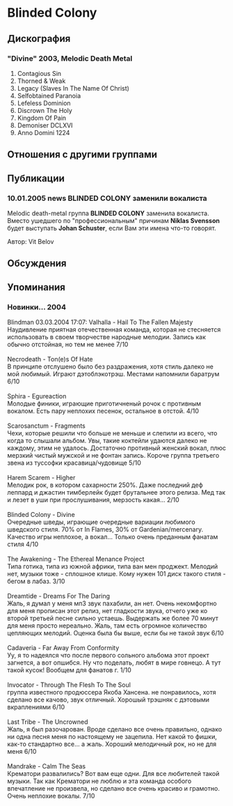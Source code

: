 # Blinded Colony



## Дискография

### "Divine" 2003, Melodic Death Metal

1. Contagious Sin
2. Thorned & Weak
3. Legacy (Slaves In The Name Of Christ)
4. Selfobtained Paranoia
5. Lefeless Dominion
6. Discrown The Holy
7. Kingdom Of Pain
8. Demoniser DCLXVI
9. Anno Domini 1224


## Отношения с другими группами


## Публикации

### 10.01.2005 news BLINDED COLONY заменили вокалиста

<P>Melodic death-metal группа <STRONG>BLINDED COLONY</STRONG> заменила вокалиста. Вместо ушедшего по "профессиональным" причинам <STRONG>Niklas Svensson </STRONG>будет выступать <STRONG>Johan Schuster</STRONG>, если Вам эти имена что-то говорят.</P>
Автор: Vit Belov


## Обсуждения


## Упоминания

### Новинки... 2004

Blindman 03.03.2004 17:07:
Valhalla - Hail To The Fallen Majesty <BR>Наудивление приятная отечественная команда, которая не стесняется использовать в своем творчестве народные мелодии. Запись как обычно отстойная, но тем не менее 7/10<BR><BR>Necrodeath - Ton(e)s Of Hate<BR>В принципе отслушено было без раздражения, хотя стиль далеко не мой любимый. Играют дэтоблэкотрэш. Местами напомнили баратрум 6/10<BR><BR>Sphira - Egureaction<BR>Молодые финики, играющие приготичненый рочок с противным вокалом. Есть пару неплохих песенок, остальное в отстой. 4/10<BR><BR>Scarosanctum - Fragments<BR>Чехи, которые решили что больше не меньше и слепили из всего, что когда то слышали альбом. Увы, такие коктейли удаются далеко не каждому, этим не удалось. Достаточно противный женский вокал, плюс мерзкий чистый мужской и не фонтан запись. Короче группа третьего звена из туссофки красавица/чудовище 5/10<BR><BR>Harem Scarem - Higher<BR>Мелодик рок, в котором сахарности 250%. Даже последний деф леппард и джастин тимберлейк будет брутальнее этого релиза. Мед так и лезет в уши при прослушивания, мерзость какая... 2/10<BR><BR>Blinded Colony - Divine<BR>Очередные шведы, играющие очередные вариации любимого шведского стиля. 70% от In Flames, 30% от Gardenian/mercenary. Качество игры неплохое, а вокал... Только очень преданным фанатам стиля 4/10<BR><BR>The Awakening - The Ethereal Menance Project<BR>Типа готика, типа из южной африки, типа ван мен проджект. Мелодий нет, музыки тоже - сплошное клише. Кому нужен 101 диск такого стиля - бегом в лабаз. 3/10<BR><BR>Dreamtide - Dreams For The Daring<BR>Жаль, я думал у меня мп3 звук пахабили, ан нет. Очень некомфортно для меня прописан этот релиз, нет гладкости звука, отчего уже ко второй третьей песне сильно устаешь. Выдержать же более 70 минут для меня просто нереально. Жаль, там есть огромное количество цепляющих мелодий. Оценка была бы выше, если бы не такой звук 6/10<BR><BR>Cadaveria - Far Away From Conformity<BR>Уу, я то надеялся что после первого сольного альбома этот проект загнется, а вот опшибся. Ну что поделать, любят в мире говнецо. А тут такой кусок! Вообщем для фанатов г. 1/10<BR><BR>Invocator - Through The Flesh To The Soul<BR>группа известного продюссера Якоба Хансена. не понравилось, хотя сделано все качово, звук отличный. Хорошый трэшняк с дэтовыми вкраплениями 6/10<BR><BR>Last Tribe - The Uncrowned<BR>Жаль, я был разочарован. Вроде сделано все очень правильно, однако ни одна песня меня по настоящему не зацепила. Нет какой то фишки, как-то стандартно все... а жаль. Хороший мелодичный рок, но не для меня 6/10<BR><BR>Mandrake - Calm The Seas<BR>Крематори развалились? Вот вам еще одни. Для все любителей такой музыки. Так как Крематори не люблю и эта команда особого впечатление не произвела, но сделано все очень красиво и грамотно. Очень неплохие вокалы. 7/10<BR><BR>

